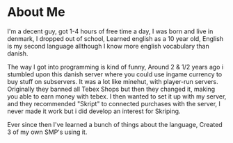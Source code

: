# About Me
I'm a decent guy, got 1-4 hours of free time a day, I was born and live in denmark, I dropped out of school, Learned english as a 10 year old, English is my second language allthough I know more english vocabulary than danish.

The way I got into programming is kind of funny, Around 2 & 1/2 years ago i stumbled upon this danish server where you could use ingame currency to buy stuff on subservers. It was a lot like minehut, with player-run servers. Originally they banned all Tebex Shops but then they changed it, making you able to earn money with tebex. I then wanted to set it up with my server, and they recommended "Skript" to connected purchases with the server, I never made it work but i did develop an interest for Skriping.

Ever since then I've learned a bunch of things about the language, Created 3 of my own SMP's using it.
